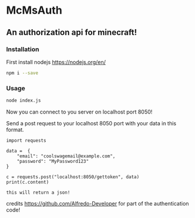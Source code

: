 # McMsAuth
## An authorization api for minecraft!

### Installation


First install nodejs https://nodejs.org/en/
```sh
npm i --save
```

### Usage

```sh
node index.js
```

Now you can connect to you server on localhost port 8050!

Send a post request to your localhost 8050 port with your data in this format.
```
import requests

data =  {
    "email": "coolswagemail@example.com",
    "password": "MyPassword123"
}

c = requests.post("localhost:8050/gettoken", data)
print(c.content)

this will return a json!
```

credits https://github.com/Alfredo-Developer
for part of the authentication code!
